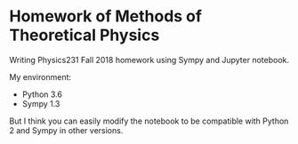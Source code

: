 # Homework of Methods of Theoretical Physics

Writing Physics231 Fall 2018 homework using Sympy and Jupyter notebook.

My environment:
- Python 3.6
- Sympy 1.3

But I think you can easily modify the notebook to be compatible with Python 2 and Sympy in other versions.